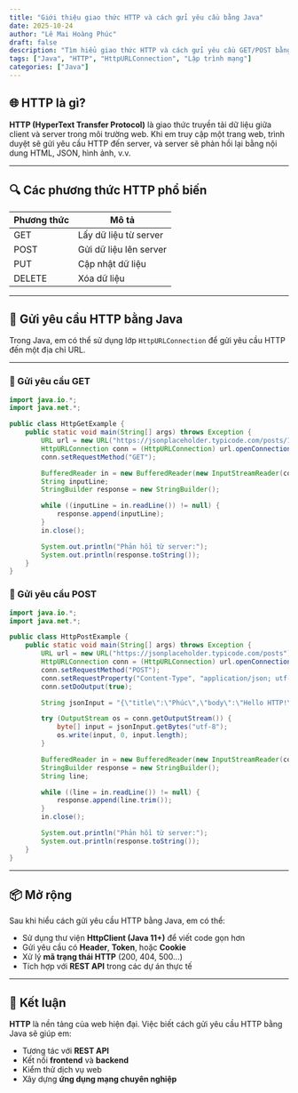 ```yaml
---
title: "Giới thiệu giao thức HTTP và cách gửi yêu cầu bằng Java"
date: 2025-10-24
author: "Lê Mai Hoàng Phúc"
draft: false 
description: "Tìm hiểu giao thức HTTP và cách gửi yêu cầu GET/POST bằng Java sử dụng HttpURLConnection."
tags: ["Java", "HTTP", "HttpURLConnection", "Lập trình mạng"]
categories: ["Java"]
---
```


## 🌐 HTTP là gì?

**HTTP (HyperText Transfer Protocol)** là giao thức truyền tải dữ liệu giữa client và server trong môi trường web. Khi em truy cập một trang web, trình duyệt sẽ gửi yêu cầu HTTP đến server, và server sẽ phản hồi lại bằng nội dung HTML, JSON, hình ảnh, v.v.

---

## 🔍 Các phương thức HTTP phổ biến

| Phương thức | Mô tả |
|-------------|-------|
| GET         | Lấy dữ liệu từ server |
| POST        | Gửi dữ liệu lên server |
| PUT         | Cập nhật dữ liệu |
| DELETE      | Xóa dữ liệu |

---

## 🧪 Gửi yêu cầu HTTP bằng Java

Trong Java, em có thể sử dụng lớp `HttpURLConnection` để gửi yêu cầu HTTP đến một địa chỉ URL.

---

### 🔹 Gửi yêu cầu GET
```java
import java.io.*;
import java.net.*;

public class HttpGetExample {
    public static void main(String[] args) throws Exception {
        URL url = new URL("https://jsonplaceholder.typicode.com/posts/1");
        HttpURLConnection conn = (HttpURLConnection) url.openConnection();
        conn.setRequestMethod("GET");

        BufferedReader in = new BufferedReader(new InputStreamReader(conn.getInputStream()));
        String inputLine;
        StringBuilder response = new StringBuilder();

        while ((inputLine = in.readLine()) != null) {
            response.append(inputLine);
        }
        in.close();

        System.out.println("Phản hồi từ server:");
        System.out.println(response.toString());
    }
}
```

### 🔹 Gửi yêu cầu POST
```java
import java.io.*;
import java.net.*;

public class HttpPostExample {
    public static void main(String[] args) throws Exception {
        URL url = new URL("https://jsonplaceholder.typicode.com/posts");
        HttpURLConnection conn = (HttpURLConnection) url.openConnection();
        conn.setRequestMethod("POST");
        conn.setRequestProperty("Content-Type", "application/json; utf-8");
        conn.setDoOutput(true);

        String jsonInput = "{\"title\":\"Phúc\",\"body\":\"Hello HTTP!\",\"userId\":1}";

        try (OutputStream os = conn.getOutputStream()) {
            byte[] input = jsonInput.getBytes("utf-8");
            os.write(input, 0, input.length);
        }

        BufferedReader in = new BufferedReader(new InputStreamReader(conn.getInputStream(), "utf-8"));
        StringBuilder response = new StringBuilder();
        String line;

        while ((line = in.readLine()) != null) {
            response.append(line.trim());
        }
        in.close();

        System.out.println("Phản hồi từ server:");
        System.out.println(response.toString());
    }
}
```

---

## 📦 Mở rộng

Sau khi hiểu cách gửi yêu cầu HTTP bằng Java, em có thể:
- Sử dụng thư viện **HttpClient (Java 11+)** để viết code gọn hơn  
- Gửi yêu cầu có **Header**, **Token**, hoặc **Cookie**  
- Xử lý **mã trạng thái HTTP** (200, 404, 500...)  
- Tích hợp với **REST API** trong các dự án thực tế  

---

## 📌 Kết luận

**HTTP** là nền tảng của web hiện đại. Việc biết cách gửi yêu cầu HTTP bằng Java sẽ giúp em:
- Tương tác với **REST API**  
- Kết nối **frontend** và **backend**  
- Kiểm thử dịch vụ web  
- Xây dựng **ứng dụng mạng chuyên nghiệp**
